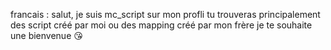 francais : 
salut, je suis mc_script sur mon profli tu trouveras principalement des script créé par moi ou des mapping créé par mon frère je te souhaite une bienvenue 😘
